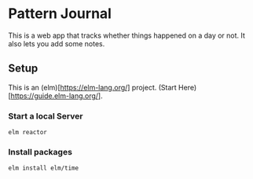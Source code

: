# Pattern Journal

This is a web app that tracks whether things happened on a day or not.
It also lets you add some notes.

## Setup

This is an (elm)[https://elm-lang.org/] project. (Start Here)[https://guide.elm-lang.org/].

### Start a local Server

`elm reactor`

### Install packages

`elm install elm/time`
